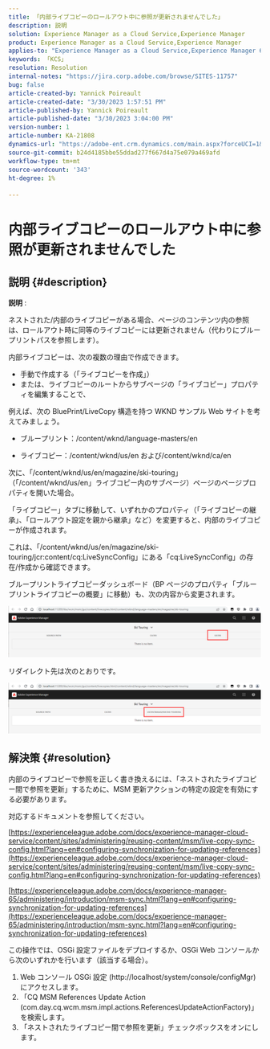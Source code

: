 ```yaml
---
title: 「内部ライブコピーのロールアウト中に参照が更新されませんでした」
description: 説明
solution: Experience Manager as a Cloud Service,Experience Manager
product: Experience Manager as a Cloud Service,Experience Manager
applies-to: "Experience Manager as a Cloud Service,Experience Manager 6.5,Experience Manager"
keywords: 「KCS」
resolution: Resolution
internal-notes: "https://jira.corp.adobe.com/browse/SITES-11757"
bug: false
article-created-by: Yannick Poireault
article-created-date: "3/30/2023 1:57:51 PM"
article-published-by: Yannick Poireault
article-published-date: "3/30/2023 3:04:00 PM"
version-number: 1
article-number: KA-21808
dynamics-url: "https://adobe-ent.crm.dynamics.com/main.aspx?forceUCI=1&pagetype=entityrecord&etn=knowledgearticle&id=458e4dd8-02cf-ed11-b597-6045bd0065b6"
source-git-commit: b24d4185bbe55ddad277f667d4a75e079a469afd
workflow-type: tm+mt
source-wordcount: '343'
ht-degree: 1%

---
```


# 内部ライブコピーのロールアウト中に参照が更新されませんでした

## 説明 {#description}


<b>説明</b> :

ネストされた/内部のライブコピーがある場合、ページのコンテンツ内の参照は、ロールアウト時に同等のライブコピーには更新されません（代わりにブループリントパスを参照します）。

内部ライブコピーは、次の複数の理由で作成できます。

- 手動で作成する（「ライブコピーを作成」）
- または、ライブコピーのルートからサブページの「ライブコピー」プロパティを編集することで、




例えば、次の BluePrint/LiveCopy 構造を持つ WKND サンプル Web サイトを考えてみましょう。

- ブループリント：/content/wknd/language-masters/en

- ライブコピー：/content/wknd/us/en および/content/wknd/ca/en

次に、「/content/wknd/us/en/magazine/ski-touring」（「/content/wknd/us/en」ライブコピー内のサブページ）ページのページプロパティを開いた場合。

「ライブコピー」タブに移動して、いずれかのプロパティ（「ライブコピーの継承」、「ロールアウト設定を親から継承」など）を変更すると、内部のライブコピーが作成されます。

これは、「/content/wknd/us/en/magazine/ski-touring/jcr:content/cq:LiveSyncConfig」にある「cq:LiveSyncConfig」の存在/作成から確認できます。

ブループリントライブコピーダッシュボード（BP ページのプロパティ「ブループリントライブコピーの概要」に移動）も、次の内容から変更されます。

![](assets/___0028539f-0bcf-ed11-b597-6045bd0065b6___.png)

リダイレクト先は次のとおりです。

![](assets/___0328539f-0bcf-ed11-b597-6045bd0065b6___.png)




## 解決策 {#resolution}


内部のライブコピーで参照を正しく書き換えるには、「ネストされたライブコピー間で参照を更新」するために、MSM 更新アクションの特定の設定を有効にする必要があります。

対応するドキュメントを参照してください。

[https://experienceleague.adobe.com/docs/experience-manager-cloud-service/content/sites/administering/reusing-content/msm/live-copy-sync-config.html?lang=en#configuring-synchronization-for-updating-references](https://experienceleague.adobe.com/docs/experience-manager-cloud-service/content/sites/administering/reusing-content/msm/live-copy-sync-config.html?lang=en#configuring-synchronization-for-updating-references)

[https://experienceleague.adobe.com/docs/experience-manager-65/administering/introduction/msm-sync.html?lang=en#configuring-synchronization-for-updating-references](https://experienceleague.adobe.com/docs/experience-manager-65/administering/introduction/msm-sync.html?lang=en#configuring-synchronization-for-updating-references)



この操作では、OSGi 設定ファイルをデプロイするか、OSGi Web コンソールから次のいずれかを行います（該当する場合）。
1. Web コンソール OSGi 設定 (http://localhost/system/console/configMgr) にアクセスします。
2. 「CQ MSM References Update Action (com.day.cq.wcm.msm.impl.actions.ReferencesUpdateActionFactory)」を検索します。
3. 「ネストされたライブコピー間で参照を更新」チェックボックスをオンにします。
